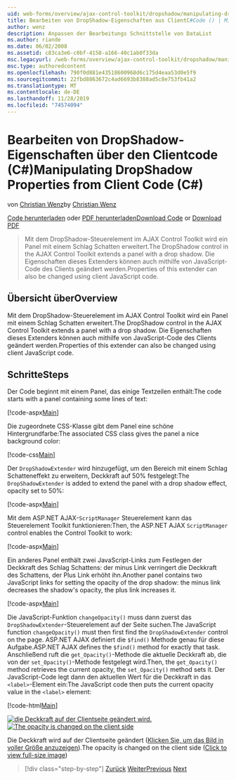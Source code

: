 ```yaml
---
uid: web-forms/overview/ajax-control-toolkit/dropshadow/manipulating-dropshadow-properties-from-client-code-cs
title: Bearbeiten von DropShadow-Eigenschaften aus ClientC#Code () | Microsoft-Dokumentation
author: wenz
description: Anpassen der Bearbeitungs Schnittstelle von DataList
ms.author: riande
ms.date: 06/02/2008
ms.assetid: c83ca3e6-c0bf-4158-a166-40c1ab0f33da
msc.legacyurl: /web-forms/overview/ajax-control-toolkit/dropshadow/manipulating-dropshadow-properties-from-client-code-cs
msc.type: authoredcontent
ms.openlocfilehash: 790f0d881e43518600968d6c175d4eaa53d0e5f9
ms.sourcegitcommit: 22fbd8863672c4ad6693b8388ad5c8e753fb41a2
ms.translationtype: MT
ms.contentlocale: de-DE
ms.lasthandoff: 11/28/2019
ms.locfileid: "74574094"
---
```

# <a name="manipulating-dropshadow-properties-from-client-code-c"></a><span data-ttu-id="1684f-103">Bearbeiten von DropShadow-Eigenschaften über den Clientcode (C#)</span><span class="sxs-lookup"><span data-stu-id="1684f-103">Manipulating DropShadow Properties from Client Code (C#)</span></span>

<span data-ttu-id="1684f-104">von [Christian Wenz](https://github.com/wenz)</span><span class="sxs-lookup"><span data-stu-id="1684f-104">by [Christian Wenz](https://github.com/wenz)</span></span>

<span data-ttu-id="1684f-105">[Code herunterladen](https://download.microsoft.com/download/5/1/6/51652a81-500b-4f6b-88d3-617103e7941e/DropShadow2.cs.zip) oder [PDF herunterladen](https://download.microsoft.com/download/b/6/a/b6ae89ee-df69-4c87-9bfb-ad1eb2b23373/dropshadow2CS.pdf)</span><span class="sxs-lookup"><span data-stu-id="1684f-105">[Download Code](https://download.microsoft.com/download/5/1/6/51652a81-500b-4f6b-88d3-617103e7941e/DropShadow2.cs.zip) or [Download PDF](https://download.microsoft.com/download/b/6/a/b6ae89ee-df69-4c87-9bfb-ad1eb2b23373/dropshadow2CS.pdf)</span></span>

> <span data-ttu-id="1684f-106">Mit dem DropShadow-Steuerelement im AJAX Control Toolkit wird ein Panel mit einem Schlag Schatten erweitert.</span><span class="sxs-lookup"><span data-stu-id="1684f-106">The DropShadow control in the AJAX Control Toolkit extends a panel with a drop shadow.</span></span> <span data-ttu-id="1684f-107">Die Eigenschaften dieses Extenders können auch mithilfe von JavaScript-Code des Clients geändert werden.</span><span class="sxs-lookup"><span data-stu-id="1684f-107">Properties of this extender can also be changed using client JavaScript code.</span></span>

## <a name="overview"></a><span data-ttu-id="1684f-108">Übersicht über</span><span class="sxs-lookup"><span data-stu-id="1684f-108">Overview</span></span>

<span data-ttu-id="1684f-109">Mit dem DropShadow-Steuerelement im AJAX Control Toolkit wird ein Panel mit einem Schlag Schatten erweitert.</span><span class="sxs-lookup"><span data-stu-id="1684f-109">The DropShadow control in the AJAX Control Toolkit extends a panel with a drop shadow.</span></span> <span data-ttu-id="1684f-110">Die Eigenschaften dieses Extenders können auch mithilfe von JavaScript-Code des Clients geändert werden.</span><span class="sxs-lookup"><span data-stu-id="1684f-110">Properties of this extender can also be changed using client JavaScript code.</span></span>

## <a name="steps"></a><span data-ttu-id="1684f-111">Schritte</span><span class="sxs-lookup"><span data-stu-id="1684f-111">Steps</span></span>

<span data-ttu-id="1684f-112">Der Code beginnt mit einem Panel, das einige Textzeilen enthält:</span><span class="sxs-lookup"><span data-stu-id="1684f-112">The code starts with a panel containing some lines of text:</span></span>

[!code-aspx[Main](manipulating-dropshadow-properties-from-client-code-cs/samples/sample1.aspx)]

<span data-ttu-id="1684f-113">Die zugeordnete CSS-Klasse gibt dem Panel eine schöne Hintergrundfarbe:</span><span class="sxs-lookup"><span data-stu-id="1684f-113">The associated CSS class gives the panel a nice background color:</span></span>

[!code-css[Main](manipulating-dropshadow-properties-from-client-code-cs/samples/sample2.css)]

<span data-ttu-id="1684f-114">Der `DropShadowExtender` wird hinzugefügt, um den Bereich mit einem Schlag Schatteneffekt zu erweitern, Deckkraft auf 50% festgelegt:</span><span class="sxs-lookup"><span data-stu-id="1684f-114">The `DropShadowExtender` is added to extend the panel with a drop shadow effect, opacity set to 50%:</span></span>

[!code-aspx[Main](manipulating-dropshadow-properties-from-client-code-cs/samples/sample3.aspx)]

<span data-ttu-id="1684f-115">Mit dem ASP.NET AJAX-`ScriptManager` Steuerelement kann das Steuerelement Toolkit funktionieren:</span><span class="sxs-lookup"><span data-stu-id="1684f-115">Then, the ASP.NET AJAX `ScriptManager` control enables the Control Toolkit to work:</span></span>

[!code-aspx[Main](manipulating-dropshadow-properties-from-client-code-cs/samples/sample4.aspx)]

<span data-ttu-id="1684f-116">Ein anderes Panel enthält zwei JavaScript-Links zum Festlegen der Deckkraft des Schlag Schattens: der minus Link verringert die Deckkraft des Schattens, der Plus Link erhöht ihn.</span><span class="sxs-lookup"><span data-stu-id="1684f-116">Another panel contains two JavaScript links for setting the opacity of the drop shadow: the minus link decreases the shadow's opacity, the plus link increases it.</span></span>

[!code-aspx[Main](manipulating-dropshadow-properties-from-client-code-cs/samples/sample5.aspx)]

<span data-ttu-id="1684f-117">Die JavaScript-Funktion `changeOpacity()` muss dann zuerst das `DropShadowExtender`-Steuerelement auf der Seite suchen.</span><span class="sxs-lookup"><span data-stu-id="1684f-117">The JavaScript function `changeOpacity()` must then first find the `DropShadowExtender` control on the page.</span></span> <span data-ttu-id="1684f-118">ASP.NET AJAX definiert die `$find()` Methode genau für diese Aufgabe.</span><span class="sxs-lookup"><span data-stu-id="1684f-118">ASP.NET AJAX defines the `$find()` method for exactly that task.</span></span> <span data-ttu-id="1684f-119">Anschließend ruft die `get_Opacity()`-Methode die aktuelle Deckkraft ab, die von der `set_Opacity()`-Methode festgelegt wird.</span><span class="sxs-lookup"><span data-stu-id="1684f-119">Then, the `get_Opacity()` method retrieves the current opacity, the `set_Opacity()` method sets it.</span></span> <span data-ttu-id="1684f-120">Der JavaScript-Code legt dann den aktuellen Wert für die Deckkraft in das `<label>`-Element ein:</span><span class="sxs-lookup"><span data-stu-id="1684f-120">The JavaScript code then puts the current opacity value in the `<label>` element:</span></span>

[!code-html[Main](manipulating-dropshadow-properties-from-client-code-cs/samples/sample6.html)]

<span data-ttu-id="1684f-121">[![die Deckkraft auf der Clientseite geändert wird.](manipulating-dropshadow-properties-from-client-code-cs/_static/image2.png)](manipulating-dropshadow-properties-from-client-code-cs/_static/image1.png)</span><span class="sxs-lookup"><span data-stu-id="1684f-121">[![The opacity is changed on the client side](manipulating-dropshadow-properties-from-client-code-cs/_static/image2.png)](manipulating-dropshadow-properties-from-client-code-cs/_static/image1.png)</span></span>

<span data-ttu-id="1684f-122">Die Deckkraft wird auf der Clientseite geändert ([Klicken Sie, um das Bild in voller Größe anzuzeigen](manipulating-dropshadow-properties-from-client-code-cs/_static/image3.png)).</span><span class="sxs-lookup"><span data-stu-id="1684f-122">The opacity is changed on the client side ([Click to view full-size image](manipulating-dropshadow-properties-from-client-code-cs/_static/image3.png))</span></span>

> [!div class="step-by-step"]
> <span data-ttu-id="1684f-123">[Zurück](adjusting-the-z-index-of-a-dropshadow-cs.md)
> [Weiter](adjusting-the-z-index-of-a-dropshadow-vb.md)</span><span class="sxs-lookup"><span data-stu-id="1684f-123">[Previous](adjusting-the-z-index-of-a-dropshadow-cs.md)
[Next](adjusting-the-z-index-of-a-dropshadow-vb.md)</span></span>
